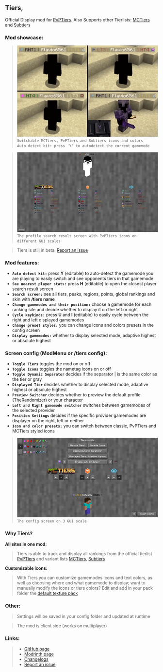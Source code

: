 ## Tiers,
Official Display mod for [PvPTiers](https://pvptiers.com). Also Supports other Tierlists: [MCTiers](https://mctiers.com) and [Subtiers](https://subtiers.net)
### Mod showcase:

>![NameTags](https://raw.githubusercontent.com/Flavio6561/Gallery/refs/heads/main/Tiers/NameTags.gif)  
> `Switchable MCTiers, PvPTiers and Subtiers icons and colors`  
> `Auto detect kit: press 'Y' to autodetect the current gamemode`

>![SearchResultScreen](https://raw.githubusercontent.com/Flavio6561/Gallery/refs/heads/main/Tiers/SearchResultScreen.gif)  
> `The profile search result screen with PvPTiers icons on different GUI scales`

> Tiers is still in beta. [Report an issue](https://github.com/Flavio6561/Tiers/issues)

### Mod features:

- **`Auto detect kit:`** press **Y** (editable) to auto-detect the gamemode you are playing to easily switch and see opponents tiers in that gamemode
- **`See nearest player stats:`** press **H** (editable) to open the closest player search result screen
- **`Search screen:`** see all tiers, peaks, regions, points, global rankings and skin with **/tiers name**
- **`Change gamemodes and their position:`** choose a gamemode for each ranking site and decide whether to display it on the left or right
- **`Cycle keybinds:`** press **U** and **I** (editable) to easily cycle between the right and left displayed gamemodes
- **`Change preset styles:`** you can change icons and colors presets in the config screen
- **`Display gamemodes:`** whether to display selected mode, adaptive highest or absolute highest

### Screen config (ModMenu or /tiers config):

- **`Toggle Tiers`** toggles the mod on or off
- **`Toggle Icons`** toggles the nametag icons on or off
- **`Toggle Dynamic Separator`** decides if the separator | is the same color as the tier or gray
- **`Displayed Tier`** decides whether to display selected mode, adaptive highest or absolute highest
- **`Preview Switcher`** decides whether to preview the default profile (TheRandomizer) or your character
- **`Left and Right gamemode switcher`** switches between gamemodes of the selected provider
- **`Position Settings`** decides if the specific provider gamemodes are displayer on the right, left or neither
- **`Icon and color presets:`** you can switch between classic, PvPTiers and MCTiers styled icons

>![ConfigScreen](https://raw.githubusercontent.com/Flavio6561/Gallery/refs/heads/main/Tiers/ConfigScreen.png)  
> `The config screen on 3 GUI scale`

### Why Tiers?

**All sites in one mod:**
> Tiers is able to track and display all rankings from the official tierlist [PvPTiers](https://pvptiers.com) and variant lists [MCTiers](https://mctiers.com), [Subtiers](https://subtiers.net)

**Customizable icons:**
> With Tiers you can customize gamemodes icons and text colors, as well as choosing where and what gamemode to display; want to manually modify the icons or tiers colors? Edit and add in your pack folder the [default texture pack](https://github.com/Flavio6561/Tiers/tree/master/src/main/resources/resourcepacks)

### Other:

> Settings will be saved in your config folder and updated at runtime

> The mod is client side (works on multiplayer)

### Links:
> - [GitHub page](https://github.com/Flavio6561/Tiers)
> - [Modrinth page](https://modrinth.com/mod/tiers)
> - [Changelogs](https://github.com/Flavio6561/Tiers/wiki/Version-changelogs)
> - [Report an issue](https://github.com/Flavio6561/Tiers/issues)
